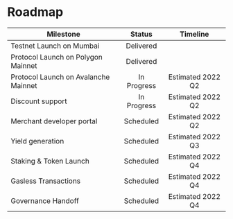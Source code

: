 # Roadmap


| Milestone                            |   Status    |     Timeline      |
|--------------------------------------|:-----------:|:-----------------:|
| Testnet Launch on Mumbai             |  Delivered  |                   |
| Protocol Launch on Polygon Mainnet   |  Delivered  |                   |
| Protocol Launch on Avalanche Mainnet | In Progress | Estimated 2022 Q2 |
| Discount support                     | In Progress | Estimated 2022 Q2 |
| Merchant developer portal            |  Scheduled  | Estimated 2022 Q2 |
| Yield generation                     |  Scheduled  | Estimated 2022 Q3 |
| Staking & Token Launch               |  Scheduled  | Estimated 2022 Q4 |
| Gasless Transactions                 |  Scheduled  | Estimated 2022 Q4 |
| Governance Handoff                   |  Scheduled  | Estimated 2022 Q4 |

